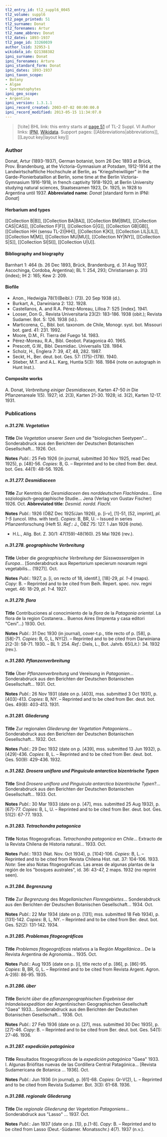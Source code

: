```yaml
---
tl2_entry_id: tl2_suppl6_0045
tl2_volume: suppl6
tl2_page_printed: 51
tl2_surname: Donat
tl2_forenames: Artur
tl2_name_abbrev: Donat
tl2_dates: 1893-1937
tl2_page_id: 33260039
author_lsid: 32953-1
wikidata_id: Q21388382
ipni_surname: Donat
ipni_forenames: Arturo
ipni_standard_form: Donat
ipni_dates: 1893-1937
ipni_taxon_scope: 
- Botany
- Algae
- Spermatophytes
ipni_geo_scope: 
- Argentina
ipni_version: 1.3.1.1
ipni_record_created: 2003-07-02 00:00:00.0
ipni_record_modified: 2013-05-15 11:34:07.0
---
```


> [!cite] BHL link: this entry starts at [page 51](https://www.biodiversitylibrary.org/page/33260039) of TL-2 Suppl. VI
> Author links: [IPNI](https://www.ipni.org/a/32953-1), [Wikidata](https://www.wikidata.org/wiki/Q21388382). Support pages: [[Abbreviations|abbreviations]], [[Layout key|layout key]]

### Author

Donat, Artur (1893-1937), German botanist, born 26 Dec 1893 at Brück, Prov. Brandenburg, at the Victoria-Gymnasium at Potsdam, 1912-1914 at the Landwirtschaftliche Hochschule at Berlin, as "Kriegsfreiwilliger" in the Garde-Pionierbataillon at Berlin, some time at the Berlin Victoria-Gymnasium 1916-1918, in french captivity 1918-1920, at Berlin University studying natural sciences, Staatsexamen 1923, Dr. 1925, in 1928 to Argentina until 1937. 
**Abbreviated name**: *Donat* \[standard form in IPNI: *Donat*\]

#### Herbarium and types

[[Collection B|B]], [[Collection BA|BA]], [[Collection BM|BM]], [[Collection CAS|CAS]], [[Collection F|F]], [[Collection G|G]], [[Collection GB|GB]], [[Collection HH (sensu TL-2)|HH]], [[Collection K|K]], [[Collection LIL|LIL]], [[Collection M|M]], [[Collection MU|MU]], [[Collection NY|NY]], [[Collection S|S]], [[Collection SI|SI]], [[Collection U|U]].

#### Bibliography and biography

Barnhart 1: 464 (b. 26 Dec 1893, Brück, Brandenburg, d. 31 Aug 1937, Ascochinga, Cordoba, Argentina); BL 1: 254, 293; Christiansen p. 313 (index); IH 2: 165; Kew 2: 209.

#### Biofile

- Anon., Hedwigia 78(1)(Beibl.): (73). 20 Sep 1938 (d.).
- Burkart, A., Darwiniana 2: 132. 1928.
- Castellanos, A. and R.A. Pérez-Moreau, Lilloa 7: 525 \[index\]. 1941.
- Looser, Don G., Revista Universitaria 23(2): 183-186. 1938 (obit.); Revista Sudamer. Bot. 5: 126. 1938 (id.).
- Marticorena, C., Bibl. bot. taxonom. de Chile, Monogr. syst. bot. Missouri bot. gard. 41: 231. 1992.
- Moore, D.M., Fl. Tierra del Fuego 14. 1983.
- Pérez-Moreau, R.A., Bibl. Geobot. Patagonica 40. 1965.
- Prescott, G.W., Bibl. Desmidiac. Universalis 128. 1984.
- Scholz, H., Englera 7: 39, 47, 48, 282. 1987.
- Seckt, H., Ber. deut. bot. Ges. 57: (175)-(178). 1940.
- Stieber, M.T. and A.L. Karg, Huntia 5(3): 168. 1984 (note on autograph in Hunt Inst.).

#### Composite works

A. Donat, *Verbreitung einiger Desmidiaceen*, Karten 47-50 *in* Die Pflanzenareale 1(5). 1927; id. 2(3), Karten 21-30. 1928; id. 3(2), Karten 12-17. 1931.

### Publications

##### n.31.276. Vegetation

**Title**
Die *Vegetation* unserer *Seen* und die "biologischen Seetypen"... Sonderabdruck aus den Berichten der Deutschen Botanischen Gesellschaft... 1926. Oct.

**Notes**
*Publ*.: 25 Feb 1926 (in journal, submitted 30 Nov 1925, read Dec 1925), p. \[48\]-56. *Copies*: B, G. – Reprinted and to be cited from Ber. deut. bot. Ges. 44(1): 48-56. 1926.

##### n.31.277. Desmidiaceen

**Title**
Zur Kenntnis der *Desmidiaceen* des *norddeutschen Flachlandes*... Eine soziologisch-geographische Studie... Jena (Verlag von Gustav Fischer) 1926. Oct.
**Abbreviated title**: *Desmid. nordd. Flachl.*

**Notes**
*Publ*.: 1926 (ÖBZ Dec 1925/Jan 1926), p. \[i-v\], \[1\]-51, \[52, imprint\], *pl. 1-5* (uncol. liths. with text). *Copies*: B, BR, U. – Issued in series Pflanzenforschung (Heft 5).
*Ref*.: J., ÖBZ 75: 127. 1 Jan 1926 (note).
- H.L., Allg. Bot. Z. 30/1: 47(159)-48(160). 25 Mai 1926 (rev.).

##### n.31.278. geographische Verbreitung

**Title**
Ueber die *geographische Verbreitung* der *Süsswasseralgen* in *Europa*... \[Sonderabdruck aus Repertorium specierum novarum regni vegetabilis... (1927)\]. Oct.

**Notes**
*Publ*.: 1927, p. \[i, on recto of 18, identif.\], \[18\]-29, *pl. 1-4* (maps). *Copy*: B. – Reprinted and to be cited from Beih. Repert. spec. nov. regni veget. 46: 18-29, *pl. 1-4.* 1927.

##### n.31.279. flora

**Title**
Contribuciones al conocimiento de la *flora* de la *Patagonia oriental*. La flora de la region Costanera... Buenos Aires (Imprenta y casa editori "Ceni"...) 1930. Oct.

**Notes**
*Publ*.: 31 Dec 1930 (in journal), cover-t.p., title recto of p. \[58\], p. \[58\]-71. *Copies*: B, G, L, NY(2). – Reprinted and to be cited from Darwiniana 2(2-3): 58-71. 1930. – BL 1: 254.
*Ref*.: Diels, L., Bot. Jahrb. 65(Lit.): 34. 1932 (rev.).

##### n.31.280. Pflanzenverbreitung

**Title**
Über *Pflanzenverbreitung* und Vereisung in *Patagonien*... Sonderabdruck aus den Berichten der Deutschen Botanischen Gesellschaft... 1931. Oct.

**Notes**
*Publ*.: 26 Nov 1931 (date on p. \[403\], mss. submitted 3 Oct 1931), p. \[403\]-413. *Copies*: B, NY. – Reprinted and to be cited from Ber. deut. bot. Ges. 49(8): 403-413. 1931.

##### n.31.281. Gliederung

**Title**
Zur regionalen *Gliederung* der *Vegetation Patagoniens*... Sonderabdruck aus den Berichten der Deutschen Botanischen Gesellschaft... 1932. Oct.

**Notes**
*Publ*.: 29 Dec 1932 (date on p. \[439\], mss. submitted 13 Jun 1932), p. \[429\]-436. *Copies*: B, L. – Reprinted and to be cited from Ber. deut. bot. Ges. 50(9): 429-436. 1932.

##### n.31.282. Drosera uniflora und Pinguicula antarctica bizentrische Typen

**Title**
Sind *Drosera uniflora und Pinguicula antarctica bizentrische Typen*?... Sonderabdruck aus den Berichten der Deutschen Botanischen Gesellschaft... 1933. Oct.

**Notes**
*Publ*.: 30 Mar 1933 (date on p. \[47\], mss. submitted 25 Aug 1932), p. \[67\]-77. *Copies*: B, L, U. – Reprinted and to be cited from Ber. deut. bot. Ges. 51(2): 67-77. 1933.

##### n.31.283. Tetrachondra patagonica

**Title**
Notas fitogeograficas. *Tetrachondra patagonica* en *Chile*... Extracto de la Revista Chilena de Historia natural... 1933. Oct.

**Notes**
*Publ*.: 1933 (Nat. Nov. Oct 1934), p. \[104\]-106. *Copies*: B, L. – Reprinted and to be cited from Revista Chilena Hist. nat. 37: 104-106. 1933.
*Note*: See also Notas fitogeograficas. Las areas de algunas plantas de la región de los "bosques australes", id. 36: 43-47, 2 maps. 1932 (no reprint seen).

##### n.31.284. Begrenzung

**Title**
Zur *Begrenzung* des *Magellanischen Florengebietes*... Sonderabdruck aus den Berichten der Deutschen Botanischen Gesellschaft... 1934. Oct.

**Notes**
*Publ*.: 22 Mar 1934 (date on p. \[131\]; mss. submitted 18 Feb 1934), p. \[131\]-142. *Copies*: B, L, NY. – Reprinted and to be cited from Ber. deut. bot. Ges. 52(2): 131-142. 1934.

##### n.31.285. Problemas fitogeográficas

**Title**
*Problemas fitogeográficas* relativos a la Región *Magellánica*... De la Revista Argentina de Agronomía... 1935. Oct.

**Notes**
*Publ*.: Aug 1935 (date on p. \[i\], title recto of p. \[86\], p. \[86\]-95. *Copies*: B, BR, G, L. – Reprinted and to be cited from Revista Argent. Agron. A-2(6): 86-95. 1935.

##### n.31.286. über

**Title**
Bericht *über* die *pflanzengeographischen Ergebnisse* der *Inlandeisexpedition* der Argentinischen Geographischen Gesellschaft "Gaea" 1933... Sonderabdruck aus den Berichten der Deutschen Botanischen Gesellschaft... 1936. Oct.

**Notes**
*Publ*.: 27 Feb 1936 (date on p. \[27\], mss. submitted 30 Dec 1935), p. \[27\]-46. *Copy*: B. – Reprinted and to be cited from Ber. deut. bot. Ges. 54(1): 27-46. 1936.

##### n.31.287. expedición patagónica

**Title**
Resultados fitogeográficos de la *expedición patagónica* "Gaea" 1933. I. Algunas Briófitas nuevas de las Cordillera Central Patagónica... \[Revista Sudamericana de Botanica ... 1936\]. Oct.

**Notes**
*Publ*.: Jun 1936 (in journal), p. \[61\]-68. *Copies*: Gr-V(2), L. – Reprinted and to be cited from Revista Sudamer. Bot. 3(3): 61-68. 1936.

##### n.31.288. regionale Gliederung

**Title**
Die *regionale Gliederung* der *Vegetation Patagoniens*... Sonderabdruck aus "Lasso" ... 1937. Oct.

**Notes**
*Publ*.: Jan 1937 (date on p. \[1\]), p.\[1-8\]. *Copy*: B. – Reprinted and to be cited from Lasso (Deut.-Südamer. Monatsschr.) 4(7). 1937 (n.v.).

